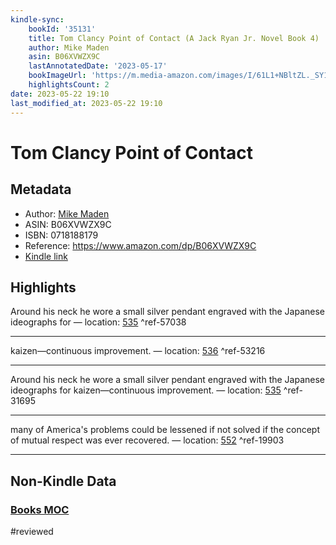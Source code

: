 ```yaml
---
kindle-sync:
    bookId: '35131'
    title: Tom Clancy Point of Contact (A Jack Ryan Jr. Novel Book 4)
    author: Mike Maden
    asin: B06XVWZX9C
    lastAnnotatedDate: '2023-05-17'
    bookImageUrl: 'https://m.media-amazon.com/images/I/61L1+NBltZL._SY160.jpg'
    highlightsCount: 2
date: 2023-05-22 19:10
last_modified_at: 2023-05-22 19:10
---
```


# Tom Clancy Point of Contact

## Metadata

-   Author: [Mike Maden](https://www.amazon.comundefined)
-   ASIN: B06XVWZX9C
-   ISBN: 0718188179
-   Reference: https://www.amazon.com/dp/B06XVWZX9C
-   [Kindle link](kindle://book?action=open&asin=B06XVWZX9C)

## Highlights

Around his neck he wore a small silver pendant engraved with the Japanese ideographs for — location: [535](kindle://book?action=open&asin=B06XVWZX9C&location=535) ^ref-57038

---

kaizen—continuous improvement. — location: [536](kindle://book?action=open&asin=B06XVWZX9C&location=536) ^ref-53216

---

Around his neck he wore a small silver pendant engraved with the Japanese ideographs for kaizen—continuous improvement. — location: [535](kindle://book?action=open&asin=B06XVWZX9C&location=535) ^ref-31695

---

many of America's problems could be lessened if not solved if the concept of mutual respect was ever recovered. — location: [552](kindle://book?action=open&asin=B06XVWZX9C&location=552) ^ref-19903

---

## Non-Kindle Data

### [Books MOC](Books%20MOC.md)
#reviewed